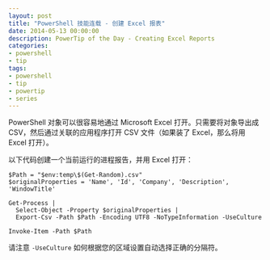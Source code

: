 ```yaml
---
layout: post
title: "PowerShell 技能连载 - 创建 Excel 报表"
date: 2014-05-13 00:00:00
description: PowerTip of the Day - Creating Excel Reports
categories:
- powershell
- tip
tags:
- powershell
- tip
- powertip
- series
---
```

PowerShell 对象可以很容易地通过 Microsoft Excel 打开。只需要将对象导出成 CSV，然后通过关联的应用程序打开 CSV 文件（如果装了 Excel，那么将用 Excel 打开）。

以下代码创建一个当前运行的进程报告，并用 Excel 打开：

    $Path = "$env:temp\$(Get-Random).csv"
    $originalProperties = 'Name', 'Id', 'Company', 'Description', 'WindowTitle'
    
    Get-Process | 
      Select-Object -Property $originalProperties |
      Export-Csv -Path $Path -Encoding UTF8 -NoTypeInformation -UseCulture
    
    Invoke-Item -Path $Path  

请注意 `-UseCulture` 如何根据您的区域设置自动选择正确的分隔符。 

<!--本文国际来源：[Creating Excel Reports](http://community.idera.com/powershell/powertips/b/tips/posts/creating-excel-reports)-->
